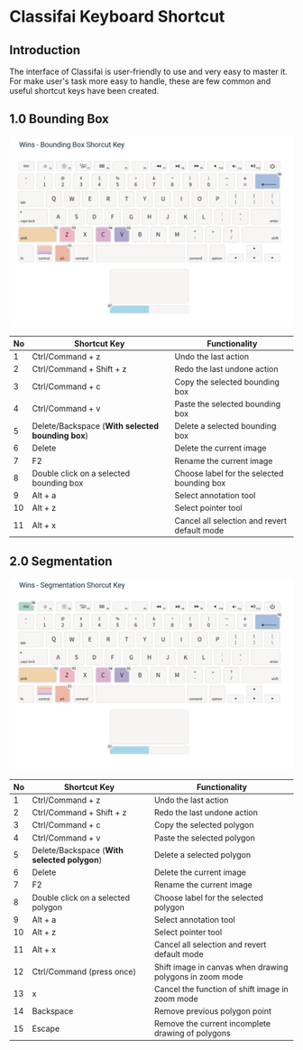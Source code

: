 # Classifai Keyboard Shortcut 
## Introduction

The interface of Classifai is user-friendly to use and very easy to master it. For make user's task more easy to handle, 
these are few common and useful shortcut keys have been created. 

## 1.0 Bounding Box

![Bounding-box-keyboard](/metadata/bounding-box-keyboard.png)

| No   | Shortcut Key                                  | Functionality                              | 
|------|-----------------------------------------------|--------------------------------------------|
| 1    | Ctrl/Command + z                              | Undo the last action                       |
| 2    | Ctrl/Command + Shift + z                      | Redo the last undone action                | 
| 3    | Ctrl/Command + c                              | Copy the selected bounding box             |
| 4    | Ctrl/Command + v                              | Paste the selected bounding box            |
| 5    | Delete/Backspace (**With selected bounding box**) | Delete a selected bounding box             |
| 6    | Delete                                        | Delete the current image                   |
| 7    | F2                                            | Rename the current image                   |
| 8    | Double click on a selected bounding box       | Choose label for the selected bounding box | 8  | Double click on a selected bounding box | Choose label for the selected bounding box |
| 9    | Alt + a                                       | Select annotation tool                     |
| 10   | Alt + z                                       | Select pointer tool                        |
| 11   | Alt + x                                       | Cancel all selection and revert default mode |
## 2.0 Segmentation
![Segmentation-keyboard](/metadata/segmentation-keyboard.png)

| No   | Shortcut Key                                 | Functionality                                             |
|------|----------------------------------------------|-----------------------------------------------------------|
| 1    | Ctrl/Command + z                             | Undo the last action                                      |
| 2    | Ctrl/Command + Shift + z                     | Redo the last undone action                               | 
| 3    | Ctrl/Command + c                             | Copy the selected polygon                                 |
| 4    | Ctrl/Command + v                             | Paste the selected polygon                                |
| 5    | Delete/Backspace (**With selected polygon**) | Delete a selected polygon                                 |
| 6    | Delete                                       | Delete the current image                                  |
| 7    | F2                                           | Rename the current image                                  |
| 8    | Double click on a selected polygon           | Choose label for the selected polygon                     |
| 9    | Alt + a                                      | Select annotation tool                                    |
| 10   | Alt + z                                      | Select pointer tool                                       |
| 11   | Alt + x                                      | Cancel all selection and revert default mode              |
| 12   | Ctrl/Command (press once)                    | Shift image in canvas when drawing polygons in zoom mode  |
| 13   | x                                            | Cancel the function of shift image in zoom mode           |
| 14   | Backspace                                    | Remove previous polygon point                             |
| 15   | Escape                                       | Remove the current incomplete drawing of polygons         |
